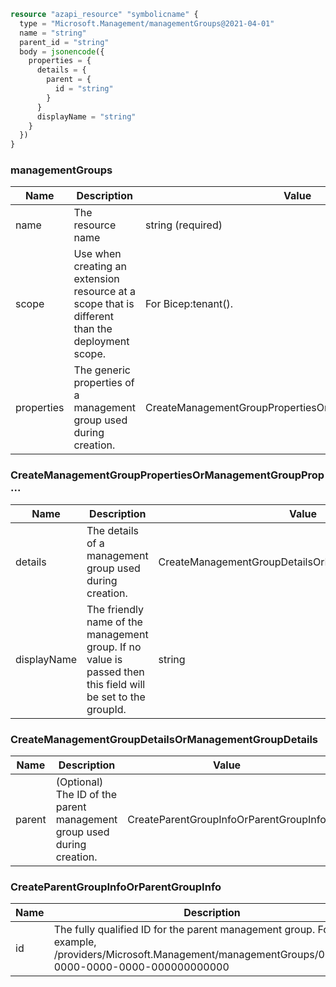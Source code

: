 ```terraform
resource "azapi_resource" "symbolicname" {
  type = "Microsoft.Management/managementGroups@2021-04-01"
  name = "string"
  parent_id = "string"
  body = jsonencode({
    properties = {
      details = {
        parent = {
          id = "string"
        }
      }
      displayName = "string"
    }
  })
}

```

### managementGroups

| Name | Description | Value |
|-|-|-|
| name | The resource name | string (required) |
| scope | Use when creating an extension resource at a scope that is different than the deployment scope. | For Bicep:tenant(). |
| properties | The generic properties of a management group used during creation. | CreateManagementGroupPropertiesOrManagementGroupProp... |


### CreateManagementGroupPropertiesOrManagementGroupProp...

| Name | Description | Value |
|-|-|-|
| details | The details of a management group used during creation. | CreateManagementGroupDetailsOrManagementGroupDetails |
| displayName | The friendly name of the management group. If no value is passed then this  field will be set to the groupId. | string |


### CreateManagementGroupDetailsOrManagementGroupDetails

| Name | Description | Value |
|-|-|-|
| parent | (Optional) The ID of the parent management group used during creation. | CreateParentGroupInfoOrParentGroupInfo |


### CreateParentGroupInfoOrParentGroupInfo

| Name | Description | Value |
|-|-|-|
| id | The fully qualified ID for the parent management group.  For example, /providers/Microsoft.Management/managementGroups/0000000-0000-0000-0000-000000000000 | string |


